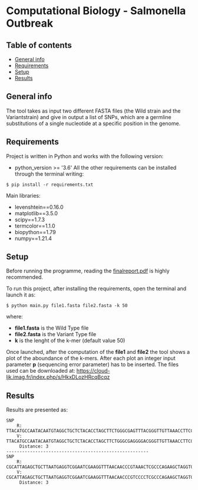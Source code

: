 # Computational Biology - Salmonella Outbreak

## Table of contents
* [General info](#general-info)
* [Requirements](#technologies)
* [Setup](#setup)
* [Results](#results)


## General info
The tool takes as input two different FASTA files (the Wild strain and the Variantstrain) and give in output a list of SNPs, which are a germline substitutions of a single nucleotide at a specific position in the genome.

	
## Requirements
Project is written in Python and works with the following version:
*  python_version >= '3.6'
All the other requirements can be installed through the terminal writing:
```
$ pip install -r requirements.txt
```
Main libraries:
* levenshtein==0.16.0
* matplotlib==3.5.0
* scipy==1.7.3
* termcolor==1.1.0
* biopython==1.79
* numpy==1.21.4

## Setup
Before running the programme, reading the  [finalreport.pdf](finalreport.pdf) is highly recommended.

To run this project, after installing the requirements, open the terminal and launch it as:
```
$ python main.py file1.fasta file2.fasta -k 50
```
where:
* **file1.fasta** is the Wild Type file
* **file2.fasta** is the Variant Type file
* **k** is the lenght of the k-mer (default value 50)

Once launched, after the computation of the **file1** and **file2** the tool shows a plot of the aboundance of the k-mers. After each plot an integer input parameter **p** (sequencing error parameter) has to be inserted. The files used can be downloaded at: https://cloud-ljk.imag.fr/index.php/s/HkxDLozHRcqBcqz

## Results
Results are presented as:
```
SNP
    R: TTACATGCCAATACAATGTAGGCTGCTCTACACCTAGCTTCTGGGCGAGTTTACGGGTTGTTAAACCTTCGATTCCGACCTCATTAAGCAGCTCTAATGCG
    V: TTACATGCCAATACAATGTAGGCTGCTCTACACCTAGCTTCTGGGCGAGGGGACGGGTTGTTAAACCTTCGATTCCGACCTCATTAAGCAGCTCTAATGCG
   	 Distance: 3
------------------------------------------------------
SNP
    R: CGCATTAGAGCTGCTTAATGAGGTCGGAATCGAAGGTTTAACAACCCGTAAACTCGCCCAGAAGCTAGGTGTAGAGCAGCCTACATTGTATTGGCATGTAA
    V: CGCATTAGAGCTGCTTAATGAGGTCGGAATCGAAGGTTTAACAACCCGTCCCCTCGCCCAGAAGCTAGGTGTAGAGCAGCCTACATTGTATTGGCATGTAA
   	 Distance: 3
```



